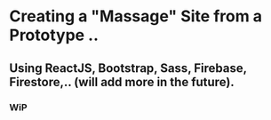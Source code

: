 # Creating a "Massage" Site from a Prototype .. 
## Using ReactJS, Bootstrap, Sass, Firebase, Firestore,.. (will add more in the future).
### WiP
